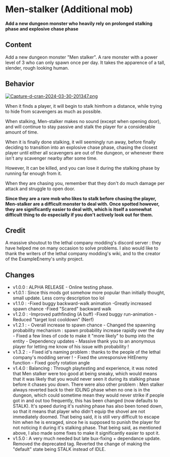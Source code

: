 # Men-stalker (Additional mob)

**Add a new dungeon monster who heavily rely on prolonged stalking phase and explosive chase phase**

## Content
Add a new dungeon monster "Men stalker". 
A rare monster with a power level of 3 who can only spawn once per day.
It takes the apparence of a tall, slender, rough looking human.

## Behavior 

[![Capture-d-cran-2024-03-30-201347.png](https://i.postimg.cc/52gBpBTQ/Capture-d-cran-2024-03-30-201347.png)](https://postimg.cc/FYfkHL9h)

When it finds a player, it will begin to stalk himfrom a distance, while trying to hide from scavengers as much as possible. 

When stalking, Men-stalker makes no sound (except when opening door), and will continue to stay passive and stalk the player for a considerable amount of time.

When it is finally done stalking, it will seemingly run away, before finally deciding to transition into an explosive chase phase, chasing the closest player until either all scavengers are out of the dungeon, or whenever there isn't any scavenger nearby after some time. 

However, It can be killed, and you can lose it during the stalking phase by running far enough from it. 

When they are chasing you, remember that they don't do much damage per attack and struggle to open door.

<strong>Since they are a rare mob who likes to stalk before chasing the player, Men-stalker are a difficult monster to deal with. Once spotted however, they are significantly easier to deal with, which is itself a somewhat difficult thing to do especially if you don't actively look out for them.</strong>

## Credit
A massive shoutout to the lethal company modding's discord server : they have helped me on many occasion to solve problems.
I also would like to thank the writers of the lethal company modding's wiki, and to the creator of the ExampleEnemy's unity project.

## Changes
 - v1.0.0 : ALPHA RELEASE - Online testing phase.
 - v1.0.1 : Since this mods got somehow more popular than initially thought, small update. Less corny description too lol
 - v1.1.0 : -Fixed buggy backward-walk animation
            -Greatly increased spawn chance 
            -Fixed "Scared" backward walk
 - v1.2.0 : -Improved pathfinding (A buff)
            -Fixed buggy run-animation
            -Reduced "target lost cooldown" (Nerf)
 - v1.2.1 : - Overall increase to spawn chance
            - Changed the spawning probability mechanism : spawn probability increase rapidly over the day
            - Fixed a few lines of code to make it "more likely" to bump into the entity
            - Dependency updates
            - Massive thank you to an anonymous player for letting me know of his issue with probability !
- v1.3.2 : - Fixed id's naming problem : thanks to the people of the lethal company's modding server ! 
           - Fixed the unresponsive HitEnemy function 
           - Fixed goofy rotation angle
- v1.4.0 : Balancing : Through playtesting and experience, it was noted that Men stalker were too good at being sneaky, which would means that it was likely that you would never seen it during its stalking phase before it chases you down. There were also other problem : Men stalker always reverted back to their IDLING phase when no one is in the dungeon, which could sometime mean they would never strike if people got in and out too frequently, this has been changed (now defaults to STALK). It's speed during it's rushing phase has also been toned down, so that it means that player who didn't equip the shovel are not immediately doomed. That being said, it is still very difficult to escape him when he is enraged, since he is supposed to punish the player for not noticing it during it's stalking phase. That being said, as mentioned above, I also made some fixes to make it significantly easier to spot it.
- v1.5.0 : A very much needed but late bux-fixing + dependance update. Removed the deprecated tag. Reverted the change of making the "default" state being STALK instead of IDLE. 